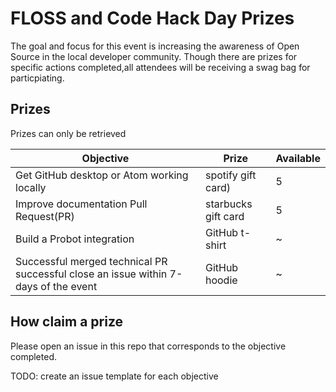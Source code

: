 # FLOSS and Code Hack Day Prizes

The goal and focus for this event is increasing the awareness of Open Source in the local developer community. Though there are prizes for specific actions completed,all attendees will be receiving a swag bag for particpiating. 

## Prizes

Prizes can only be retrieved 

|Objective|Prize|Available|
|-|-|-|
|Get GitHub desktop or Atom working locally |spotify gift card)|5|
Improve documentation Pull Request(PR) |starbucks gift card|5|
Build a Probot integration |GitHub t-shirt|~|
Successful merged technical PR successful close an issue within 7-days of the event |GitHub hoodie|~|

## How claim a prize
Please open an issue in this repo that corresponds to the objective completed.

TODO: create an issue template for each objective

